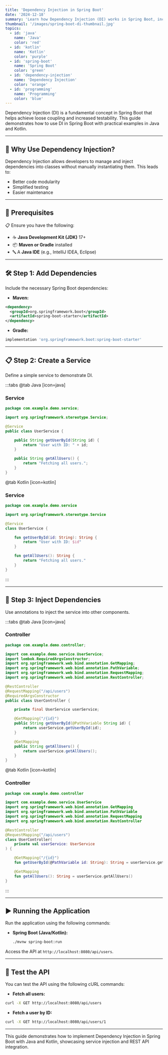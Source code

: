 ```yaml
---
title: 'Dependency Injection in Spring Boot'
date: '2024-12-18'
summary: 'Learn how Dependency Injection (DI) works in Spring Boot, including examples in Java and Kotlin. Covers key concepts, annotations, and practical use cases.'
thumbnail: '/images/spring-boot-di-thumbnail.jpg'
topics:
  - id: 'java'
    name: 'Java'
    color: 'red'
  - id: 'kotlin'
    name: 'Kotlin'
    color: 'purple'
  - id: 'spring-boot'
    name: 'Spring Boot'
    color: 'green'
  - id: 'dependency-injection'
    name: 'Dependency Injection'
    color: 'orange'
  - id: 'programming'
    name: 'Programming'
    color: 'blue'
---
```


Dependency Injection (DI) is a fundamental concept in Spring Boot that helps achieve loose coupling and increased testability. This guide demonstrates how to use DI in Spring Boot with practical examples in Java and Kotlin.

---

## 🌟 Why Use Dependency Injection?

Dependency Injection allows developers to manage and inject dependencies into classes without manually instantiating them. This leads to:

- Better code modularity
- Simplified testing
- Easier maintenance

---

## 🌟 Prerequisites

📋 Ensure you have the following:

- ☕ **Java Development Kit (JDK)** 17+
- 📦 **Maven or Gradle** installed
- 🔤 A **Java IDE** (e.g., IntelliJ IDEA, Eclipse)

---

## 🛠️ Step 1: Add Dependencies

Include the necessary Spring Boot dependencies:

- **Maven:**

```xml
<dependency>
  <groupId>org.springframework.boot</groupId>
  <artifactId>spring-boot-starter</artifactId>
</dependency>
```

- **Gradle:**

```groovy
implementation 'org.springframework.boot:spring-boot-starter'
```

---

## 📋 Step 2: Create a Service

Define a simple service to demonstrate DI.

:::tabs
@tab Java [icon=java]

### Service

```java
package com.example.demo.service;

import org.springframework.stereotype.Service;

@Service
public class UserService {

    public String getUserById(String id) {
        return "User with ID: " + id;
    }

    public String getAllUsers() {
        return "Fetching all users.";
    }
}
```

@tab Kotlin [icon=kotlin]

### Service

```kotlin
package com.example.demo.service

import org.springframework.stereotype.Service

@Service
class UserService {

    fun getUserById(id: String): String {
        return "User with ID: $id"
    }

    fun getAllUsers(): String {
        return "Fetching all users."
    }
}
```

:::

---

## 📖 Step 3: Inject Dependencies

Use annotations to inject the service into other components.

:::tabs
@tab Java [icon=java]

### Controller

```java
package com.example.demo.controller;

import com.example.demo.service.UserService;
import lombok.RequiredArgsConstructor;
import org.springframework.web.bind.annotation.GetMapping;
import org.springframework.web.bind.annotation.PathVariable;
import org.springframework.web.bind.annotation.RequestMapping;
import org.springframework.web.bind.annotation.RestController;

@RestController
@RequestMapping("/api/users")
@RequiredArgsConstructor
public class UserController {

    private final UserService userService;

    @GetMapping("/{id}")
    public String getUserById(@PathVariable String id) {
        return userService.getUserById(id);
    }

    @GetMapping
    public String getAllUsers() {
        return userService.getAllUsers();
    }
}
```

@tab Kotlin [icon=kotlin]

### Controller

```kotlin
package com.example.demo.controller

import com.example.demo.service.UserService
import org.springframework.web.bind.annotation.GetMapping
import org.springframework.web.bind.annotation.PathVariable
import org.springframework.web.bind.annotation.RequestMapping
import org.springframework.web.bind.annotation.RestController

@RestController
@RequestMapping("/api/users")
class UserController(
    private val userService: UserService
) {

    @GetMapping("/{id}")
    fun getUserById(@PathVariable id: String): String = userService.getUserById(id)

    @GetMapping
    fun getAllUsers(): String = userService.getAllUsers()
}
```

:::

---

## ▶️ Running the Application

Run the application using the following commands:

- **Spring Boot (Java/Kotlin):**

  ```bash
  ./mvnw spring-boot:run
  ```

Access the API at `http://localhost:8080/api/users`.

---

## 🧪 Test the API

You can test the API using the following cURL commands:

- **Fetch all users:**

```bash
curl -X GET http://localhost:8080/api/users
```

- **Fetch a user by ID:**

```bash
curl -X GET http://localhost:8080/api/users/1
```

---

This guide demonstrates how to implement Dependency Injection in Spring Boot with Java and Kotlin, showcasing service injection and REST API integration.
